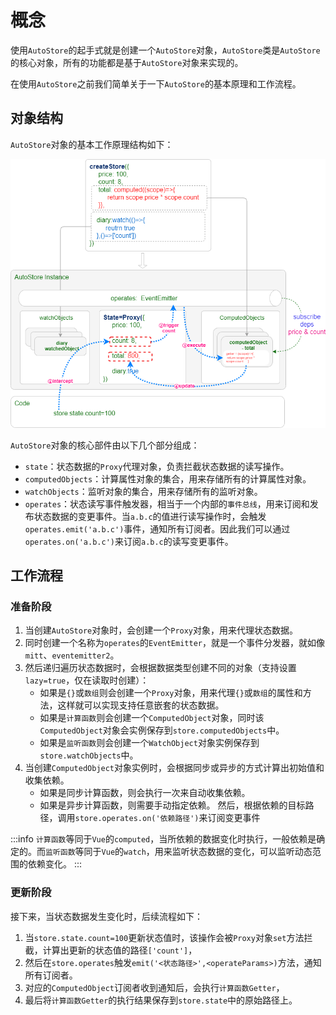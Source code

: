 # 概念

使用`AutoStore`的起手式就是创建一个`AutoStore`对象，`AutoStore`类是`AutoStore`的核心对象，所有的功能都是基于`AutoStore`对象来实现的。

在使用`AutoStore`之前我们简单关于一下`AutoStore`的基本原理和工作流程。

## **对象结构**

`AutoStore`对象的基本工作原理结构如下：

![](./store.drawio.png)

`AutoStore`对象的核心部件由以下几个部分组成：

-   `state`：状态数据的`Proxy`代理对象，负责拦截状态数据的读写操作。
-   `computedObjects`：计算属性对象的集合，用来存储所有的计算属性对象。
-   `watchObjects`：监听对象的集合，用来存储所有的监听对象。
-   `operates`：状态读写事件触发器，相当于一个内部的`事件总线`，用来订阅和发布状态数据的变更事件。当`a.b.c`的值进行读写操作时，会触发`operates.emit('a.b.c')`事件，通知所有订阅者。因此我们可以通过`operates.on('a.b.c')`来订阅`a.b.c`的读写变更事件。

## **工作流程**

### **准备阶段**

1. 当创建`AutoStore`对象时，会创建一个`Proxy`对象，用来代理状态数据。
2. 同时创建一个名称为`operates`的`EventEmitter`，就是一个事件分发器，就如像`mitt`、`eventemitter2`。
3. 然后递归遍历状态数据时，会根据数据类型创建不同的对象（支持设置`lazy=true`，仅在读取时创建）：
    - 如果是`{}`或`数组`则会创建一个`Proxy`对象，用来代理`{}`或`数组`的属性和方法，这样就可以实现支持任意嵌套的状态数据。
    - 如果是`计算函数`则会创建一个`ComputedObject`对象，同时该`ComputedObject`对象会实例保存到`store.computedObjects`中。
    - 如果是`监听函数`则会创建一个`WatchObject`对象实例保存到`store.watchObjects`中。
4. 当创建`ComputedObject`对象实例时，会根据同步或异步的方式计算出初始值和收集依赖。
    - 如果是同步计算函数，则会执行一次来自动收集依赖。
    - 如果是异步计算函数，则需要手动指定依赖。
      然后，根据依赖的目标路径，调用`store.operates.on('依赖路径')`来订阅变更事件

:::info
`计算函数`等同于`Vue`的`computed`，当所依赖的数据变化时执行，一般依赖是确定的。而`监听函数`等同于`Vue`的`watch`，用来监听状态数据的变化，可以监听动态范围的依赖变化。
:::

### **更新阶段**

接下来，当状态数据发生变化时，后续流程如下：

1. 当`store.state.count=100`更新状态值时，该操作会被`Proxy`对象`set`方法拦截，计算出更新的状态值的路径`['count']`，
2. 然后在`store.operates`触发`emit('<状态路径>',<operateParams>)`方法，通知所有订阅者。
3. 对应的`ComputedObject`订阅者收到通知后，会执行`计算函数Getter`，
4. 最后将`计算函数Getter`的执行结果保存到`store.state`中的原始路径上。
